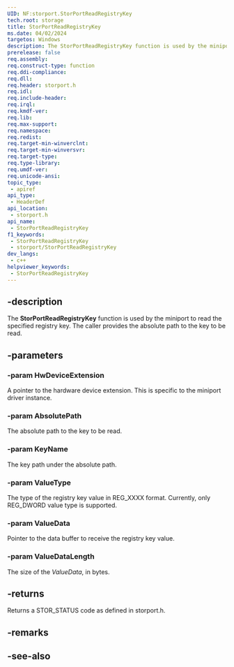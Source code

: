 ```yaml
---
UID: NF:storport.StorPortReadRegistryKey
tech.root: storage
title: StorPortReadRegistryKey
ms.date: 04/02/2024
targetos: Windows
description: The StorPortReadRegistryKey function is used by the miniport to read the specified registry key. The caller provides the absolute path to the key to be read.
prerelease: false
req.assembly: 
req.construct-type: function
req.ddi-compliance: 
req.dll: 
req.header: storport.h
req.idl: 
req.include-header: 
req.irql: 
req.kmdf-ver: 
req.lib: 
req.max-support: 
req.namespace: 
req.redist: 
req.target-min-winverclnt: 
req.target-min-winversvr: 
req.target-type: 
req.type-library: 
req.umdf-ver: 
req.unicode-ansi: 
topic_type:
 - apiref
api_type:
 - HeaderDef
api_location:
 - storport.h
api_name:
 - StorPortReadRegistryKey
f1_keywords:
 - StorPortReadRegistryKey
 - storport/StorPortReadRegistryKey
dev_langs:
 - c++
helpviewer_keywords:
 - StorPortReadRegistryKey
---
```


## -description

The **StorPortReadRegistryKey** function is used by the miniport to read the specified registry key. The caller provides the absolute path to the key to be read.

## -parameters

### -param HwDeviceExtension

A pointer to the hardware device extension. This is specific to the miniport driver instance.

### -param AbsolutePath

The absolute path to the key to be read.

### -param KeyName

The key path under the absolute path.

### -param ValueType

The type of the registry key value in REG_XXXX format. Currently, only REG_DWORD value type is supported.

### -param ValueData

Pointer to the data buffer to receive the registry key value.

### -param ValueDataLength

The size of the *ValueData*, in bytes.

## -returns

Returns a STOR_STATUS code as defined in storport.h.

## -remarks

## -see-also
